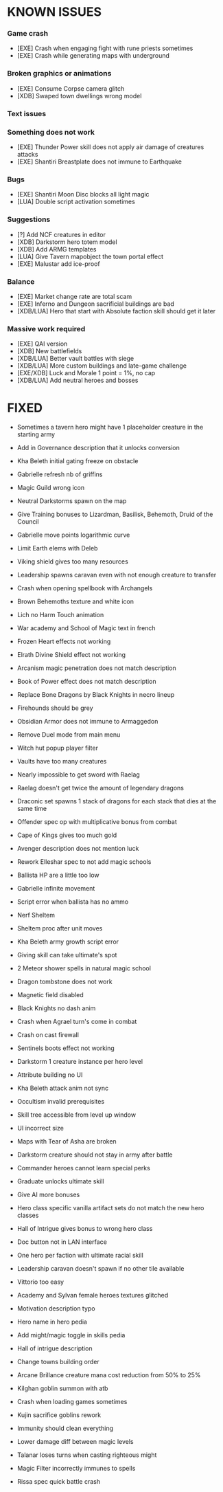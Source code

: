 # KNOWN ISSUES

### Game crash

- [EXE] Crash when engaging fight with rune priests sometimes
- [EXE] Crash while generating maps with underground

### Broken graphics or animations

- [EXE] Consume Corpse camera glitch
- [XDB] Swaped town dwellings wrong model

### Text issues


### Something does not work

- [EXE] Thunder Power skill does not apply air damage of creatures attacks
- [EXE] Shantiri Breastplate does not immune to Earthquake

### Bugs

- [EXE] Shantiri Moon Disc blocks all light magic
- [LUA] Double script activation sometimes

### Suggestions

- [?] Add NCF creatures in editor
- [XDB] Darkstorm hero totem model
- [XDB] Add ARMG templates
- [LUA] Give Tavern mapobject the town portal effect
- [EXE] Malustar add ice-proof

### Balance

- [EXE] Market change rate are total scam
- [EXE] Inferno and Dungeon sacrificial buildings are bad
- [XDB/LUA] Hero that start with Absolute faction skill should get it later

### Massive work required

- [EXE] QAI version
- [XDB] New battlefields
- [XDB/LUA] Better vault battles with siege
- [XDB/LUA] More custom buildings and late-game challenge
- [EXE/XDB] Luck and Morale 1 point = 1%, no cap
- [XDB/LUA] Add neutral heroes and bosses


# FIXED

- Sometimes a tavern hero might have 1 placeholder creature in the starting army
- Add in Governance description that it unlocks conversion
- Kha Beleth initial gating freeze on obstacle
- Gabrielle refresh nb of griffins
- Magic Guild wrong icon
- Neutral Darkstorms spawn on the map
- Give Training bonuses to Lizardman, Basilisk, Behemoth, Druid of the Council
- Gabrielle move points logarithmic curve
- Limit Earth elems with Deleb
- Viking shield gives too many resources
- Leadership spawns caravan even with not enough creature to transfer
- Crash when opening spellbook with Archangels
- Brown Behemoths texture and white icon
- Lich no Harm Touch animation
- War academy and School of Magic text in french
- Frozen Heart effects not working
- Elrath Divine Shield effect not working
- Arcanism magic penetration does not match description
- Book of Power effect does not match description
- Replace Bone Dragons by Black Knights in necro lineup
- Firehounds should be grey
- Obsidian Armor does not immune to Armaggedon
- Remove Duel mode from main menu
- Witch hut popup player filter
- Vaults have too many creatures
- Nearly impossible to get sword with Raelag
- Raelag doesn't get twice the amount of legendary dragons
- Draconic set spawns 1 stack of dragons for each stack that dies at the same time
- Offender spec op with multiplicative bonus from combat
- Cape of Kings gives too much gold
- Avenger description does not mention luck
- Rework Elleshar spec to not add magic schools
- Ballista HP are a little too low
- Gabrielle infinite movement
- Script error when ballista has no ammo
- Nerf Sheltem
- Sheltem proc after unit moves
- Kha Beleth army growth script error
- Giving skill can take ultimate's spot
- 2 Meteor shower spells in natural magic school
- Dragon tombstone does not work
- Magnetic field disabled
- Black Knights no dash anim
- Crash when Agrael turn's come in combat
- Crash on cast firewall
- Sentinels boots effect not working
- Darkstorm 1 creature instance per hero level
- Attribute building no UI
- Kha Beleth attack anim not sync
- Occultism invalid prerequisites
- Skill tree accessible from level up window
- UI incorrect size
- Maps with Tear of Asha are broken
- Darkstorm creature should not stay in army after battle
- Commander heroes cannot learn special perks
- Graduate unlocks ultimate skill
- Give AI more bonuses
- Hero class specific vanilla artifact sets do not match the new hero classes
- Hall of Intrigue gives bonus to wrong hero class
- Doc button not in LAN interface
- One hero per faction with ultimate racial skill
- Leadership caravan doesn't spawn if no other tile available
- Vittorio too easy

- Academy and Sylvan female heroes textures glitched
- Motivation description typo
- Hero name in hero pedia
- Add might/magic toggle in skills pedia
- Hall of intrigue description
- Change towns building order
- Arcane Brillance creature mana cost reduction from 50% to 25%
- Kilghan goblin summon with atb
- Crash when loading games sometimes
- Kujin sacrifice goblins rework
- Immunity should clean everything
- Lower damage diff between magic levels
- Talanar loses turns when casting righteous might
- Magic Filter incorrectly immunes to spells
- Rissa spec quick battle crash
